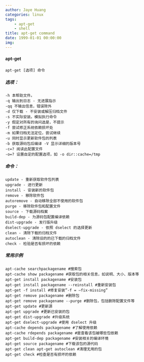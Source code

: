 ```yaml
---
author: Jaye Huang
categories: linux
tags: 
    - apt-get 
    - shell
title: apt-get command
date: 1999-01-01 00:00:00
img:
---
```


#### apt-get

    apt-get [选项] 命令

##### 选项：

    -h 本帮助文件。
    -q 输出到日志 - 无进展指示
    -qq 不输出信息，错误除外
    -d 仅下载 - 不安装或解压归档文件
    -s 不实际安装。模拟执行命令
    -y 假定对所有的询问选是，不提示
    -f 尝试修正系统依赖损坏处
    -m 如果归档无法定位，尝试继续
    -u 同时显示更新软件包的列表
    -b 获取源码包后编译 -V 显示详细的版本号
    -c=? 阅读此配置文件
    -o=? 设置自定的配置选项，如 -o dir::cache=/tmp

##### 命令：

    update - 重新获取软件包列表
    upgrade - 进行更新
    install - 安装新的软件包
    remove - 移除软件包
    autoremove - 自动移除全部不使用的软件包
    purge - 移除软件包和配置文件
    source - 下载源码档案
    build-dep - 为源码包配置编译依赖
    dist-upgrade - 发行版升级
    dselect-upgrade - 依照 dselect 的选择更新
    clean - 清除下载的归档文件
    autoclean - 清除旧的的已下载的归档文件
    check - 检验是否有损坏的依赖

##### 常用示例

    apt-cache searchpackagename #搜索包
    apt-cache show packagename #获取包的相关信息，如说明、大小、版本等
    apt-get install packagename #安装包
    apt-get install packagename --reinstall #重新安装包
    apt-get -f install #修复安装”-f = –fix-missing”
    apt-get remove packagename #删除包
    apt-get remove packagename --purge #删除包，包括删除配置文件等
    apt-get update #更新源
    apt-get upgrade #更新已安装的包
    apt-get dist-upgrade #升级系统
    apt-get dselect-upgrade #使用 dselect 升级
    apt-cache depends packagename #了解使用依赖
    apt-cache rdepends packagename #是查看该包被哪些包依赖
    apt-get build-dep packagename #安装相关的编译环境
    apt-get source packagename #下载该包的源代码
    apt-get clean apt-get autoclean #清理无用的包
    apt-get check #检查是否有损坏的依赖
